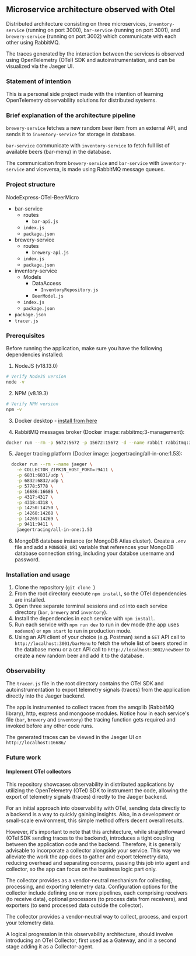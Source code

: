 ## Microservice architecture observed with Otel
Distributed architecture consisting on three microservices, `inventory-service` (running on port 3000), `bar-service` (running on port 3001), and `brewery-service` (running on port 3002) which communicate with each other using RabbitMQ. 

The traces generated by the interaction between the services is observed using OpenTelemetry (OTel) SDK and autoinstrumentation, and can be visualized via the Jaeger UI.

### Statement of intention
This is a personal side project made with the intention of learning OpenTelemetry observability solutions for distributed systems.

### Brief explanation of the architecture pipeline
`brewery-service` fetches a new random beer item from an external API, and sends it to `inventory-service` for storage in database. 

`bar-service` communicate with `inventory-service` to fetch full list of available beers (bar-menu) in the database. 

The communication from `brewery-service` and `bar-service` with `inventory-service` and viceversa, is made using RabbitMQ message queues.

### Project structure
NodeExpress-OTel-BeerMicro
- bar-service
  - routes
    - `bar-api.js`
  - `index.js`
  - `package.json`
- brewery-service
  - routes
    - `brewery-api.js`
  - `index.js`
  - `package.json`
- inventory-service
  - Models
    - DataAccess
      - `InventoryRepository.js`
    - `BeerModel.js`
  - `index.js`
  - `package.json`
- `package.json`
- `tracer.js`      

### Prerequisites
Before running the application, make sure you have the following dependencies installed:

1. NodeJS (v18.13.0)
```bash
# Verify NodeJS version
node -v
```
2. NPM (v8.19.3)
```bash
# Verify NPM version
npm -v
```

3. Docker desktop - [install from here](https://docs.docker.com/desktop/install/mac-install/)

4. RabbitMQ messages broker (Docker image: rabbitmq:3-management):
```bash
docker run --rm -p 5672:5672 -p 15672:15672 -d --name rabbit rabbitmq:3-management`. 
```

5. Jaeger tracing platform (Docker image: jaegertracing/all-in-one:1.53):
```bash
  docker run --rm --name jaeger \
    -e COLLECTOR_ZIPKIN_HOST_PORT=:9411 \
    -p 6831:6831/udp \
    -p 6832:6832/udp \
    -p 5778:5778 \
    -p 16686:16686 \
    -p 4317:4317 \
    -p 4318:4318 \
    -p 14250:14250 \
    -p 14268:14268 \
    -p 14269:14269 \
    -p 9411:9411 \
    jaegertracing/all-in-one:1.53
  ```

6. MongoDB database instance (or MongoDB Atlas cluster). Create a `.env` file and add a `MONGODB_URI` variable that references your MongoDB database connection string, including your databse username and password.

### Installation and usage
1. Clone the repository (`git clone `)
2. From the root directory execute `npm install`, so the OTel dependencies are installed.  
3. Open three separate terminal sessions and `cd` into each service directory (`bar`, `brewery` and `inventory`).
4. Install the dependencies in each service with `npm install`.
5. Run each service with `npm run dev` to run in dev mode (the app uses `nodemon`) or `npm start` to run in production mode.  
6. Using an API client of your choice (e.g. Postman) send a `GET` API call to `http://localhost:3001/barMenu` to fetch the whole list of beers stored in the database menu or a `GET` API call to `http://localhost:3002/newBeer` to create a new random beer and add it to the database. 

### Observability
The `tracer.js` file in the root directory contains the OTel SDK and autoinstrumentation to export telemetry signals (traces) from the application directly into the Jaeger backend.

The app is instrumented to collect traces from the amqplib (RabbitMQ library), http, express and mongoose modules. Notice how in each service's file (`bar`, `brewery` and `inventory`) the tracing function gets required and invoked before any other code runs.

The generated traces can be viewed in the Jaeger UI on `http://localhost:16686/` 

### Future work
#### Implement OTel collectors
This repository showcases observability in distributed applications by utilizing the OpenTelemetry (OTel) SDK to instrument the code, allowing the export of telemetry signals (traces) directly to the Jaeger backend.

For an initial approach into observability with OTel, sending data directly to a backend is a way to quickly gaining insights. Also, in a development or small-scale environment, this simple method offers decent overall results.

However, it's important to note that this architecture, while straightforward (OTel SDK sending traces to the backend), introduces a tight coupling between the application code and the backend. Therefore, it is generally advisable to incorporate a collector alongside your service. This way we alleviate the work the app does to gather and export telemetry data, reducing overhead and separating concerns, passing this job into agent and collector, so the app can focus on the business logic part only. 

The collector provides as a vendor-neutral mechanism for collecting, processing, and exporting telemetry data. Configuration options for the collector include defining one or more pipelines, each comprising receivers (to receive data), optional processors (to process data from receivers), and exporters (to send processed data outside the collector).

The collector provides a vendor-neutral way to collect, process, and export your telemetry data.

A logical progression in this observability architecture, should involve introducing an OTel Collector, first used as a Gateway, and in a second stage adding it as a Collector-agent. 
